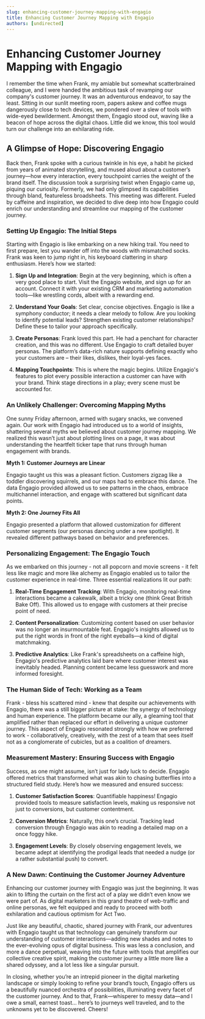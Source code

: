 ```yaml
---
slug: enhancing-customer-journey-mapping-with-engagio
title: Enhancing Customer Journey Mapping with Engagio
authors: [undirected]
---
```



# Enhancing Customer Journey Mapping with Engagio

I remember the time when Frank, my amiable but somewhat scatterbrained colleague, and I were handed the ambitious task of revamping our company's customer journey. It was an adventurous endeavor, to say the least. Sitting in our sunlit meeting room, papers askew and coffee mugs dangerously close to tech devices, we pondered over a slew of tools with wide-eyed bewilderment. Amongst them, Engagio stood out, waving like a beacon of hope across the digital chaos. Little did we know, this tool would turn our challenge into an exhilarating ride.

## A Glimpse of Hope: Discovering Engagio

Back then, Frank spoke with a curious twinkle in his eye, a habit he picked from years of animated storytelling, and mused aloud about a customer’s journey—how every interaction, every touchpoint carries the weight of the brand itself. The discussion took a surprising twist when Engagio came up, piquing our curiosity. Formerly, we had only glimpsed its capabilities through bland, featureless broadsheets. This meeting was different. Fueled by caffeine and inspiration, we decided to dive deep into how Engagio could enrich our understanding and streamline our mapping of the customer journey.

### Setting Up Engagio: The Initial Steps

Starting with Engagio is like embarking on a new hiking trail. You need to first prepare, lest you wander off into the woods with mismatched socks. Frank was keen to jump right in, his keyboard clattering in sharp enthusiasm. Here’s how we started:

1. **Sign Up and Integration**: Begin at the very beginning, which is often a very good place to start. Visit the Engagio website, and sign up for an account. Connect it with your existing CRM and marketing automation tools—like wrestling cords, albeit with a rewarding end.

2. **Understand Your Goals**: Set clear, concise objectives. Engagio is like a symphony conductor; it needs a clear melody to follow. Are you looking to identify potential leads? Strengthen existing customer relationships? Define these to tailor your approach specifically.

3. **Create Personas**: Frank loved this part. He had a penchant for character creation, and this was no different. Use Engagio to craft detailed buyer personas. The platform’s data-rich nature supports defining exactly who your customers are – their likes, dislikes, their loyal-yes faces.

4. **Mapping Touchpoints**: This is where the magic begins. Utilize Engagio's features to plot every possible interaction a customer can have with your brand. Think stage directions in a play; every scene must be accounted for.

### An Unlikely Challenger: Overcoming Mapping Myths

One sunny Friday afternoon, armed with sugary snacks, we convened again. Our work with Engagio had introduced us to a world of insights, shattering several myths we believed about customer journey mapping. We realized this wasn’t just about plotting lines on a page, it was about understanding the heartfelt ticker tape that runs through human engagement with brands.

**Myth 1: Customer Journeys are Linear**

Engagio taught us this was a pleasant fiction. Customers zigzag like a toddler discovering squirrels, and our maps had to embrace this dance. The data Engagio provided allowed us to see patterns in the chaos, embrace multichannel interaction, and engage with scattered but significant data points.

**Myth 2: One Journey Fits All**

Engagio presented a platform that allowed customization for different customer segments (our personas dancing under a new spotlight). It revealed different pathways based on behavior and preferences.

### Personalizing Engagement: The Engagio Touch

As we embarked on this journey - not all popcorn and movie screens - it felt less like magic and more like alchemy as Engagio enabled us to tailor the customer experience in real-time. Three essential realizations lit our path:

1. **Real-Time Engagement Tracking**: With Engagio, monitoring real-time interactions became a cakewalk, albeit a tricky one (think Great British Bake Off). This allowed us to engage with customers at their precise point of need.

2. **Content Personalization**: Customizing content based on user behavior was no longer an insurmountable feat. Engagio's insights allowed us to put the right words in front of the right eyeballs—a kind of digital matchmaking.

3. **Predictive Analytics**: Like Frank's spreadsheets on a caffeine high, Engagio's predictive analytics laid bare where customer interest was inevitably headed. Planning content became less guesswork and more informed foresight.

### The Human Side of Tech: Working as a Team

Frank - bless his scattered mind - knew that despite our achievements with Engagio, there was a still bigger picture at stake: the synergy of technology and human experience. The platform became our ally, a gleaming tool that amplified rather than replaced our effort in delivering a unique customer journey. This aspect of Engagio resonated strongly with how we preferred to work - collaboratively, creatively, with the zest of a team that sees itself not as a conglomerate of cubicles, but as a coalition of dreamers.

### Measurement Mastery: Ensuring Success with Engagio

Success, as one might assume, isn’t just for lady luck to decide. Engagio offered metrics that transformed what was akin to chasing butterflies into a structured field study. Here’s how we measured and ensured success:

1. **Customer Satisfaction Scores**: Quantifiable happiness! Engagio provided tools to measure satisfaction levels, making us responsive not just to conversions, but customer contentment.

2. **Conversion Metrics**: Naturally, this one’s crucial. Tracking lead conversion through Engagio was akin to reading a detailed map on a once foggy hike.

3. **Engagement Levels**: By closely observing engagement levels, we became adept at identifying the prodigal leads that needed a nudge (or a rather substantial push) to convert.

### A New Dawn: Continuing the Customer Journey Adventure

Enhancing our customer journey with Engagio was just the beginning. It was akin to lifting the curtain on the first act of a play we didn’t even know we were part of. As digital marketers in this grand theatre of web-traffic and online personas, we felt equipped and ready to proceed with both exhilaration and cautious optimism for Act Two.

Just like any beautiful, chaotic, shared journey with Frank, our adventures with Engagio taught us that technology can genuinely transform our understanding of customer interactions—adding new shades and notes to the ever-evolving opus of digital business. This was less a conclusion, and more a dance perpetual, weaving into the future with tools that amplifies our collective creative spirit, making the customer journey a little more like a shared odyssey, and a lot less like a singular pursuit.

In closing, whether you’re an intrepid pioneer in the digital marketing landscape or simply looking to refine your brand’s touch, Engagio offers us a beautifully nuanced orchestra of possibilities, illuminating every facet of the customer journey. And to that, Frank—whisperer to messy data—and I owe a small, earnest toast… here’s to journeys well traveled, and to the unknowns yet to be discovered. Cheers!